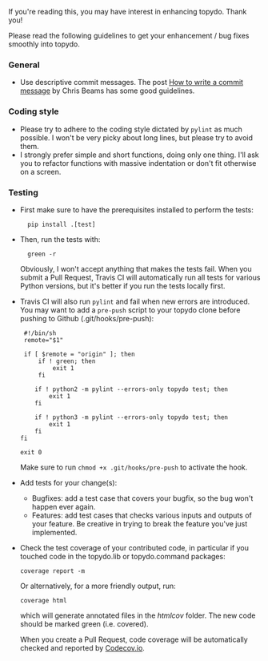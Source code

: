 If you're reading this, you may have interest in enhancing topydo. Thank you!

Please read the following guidelines to get your enhancement / bug fixes
smoothly into topydo.

### General

* Use descriptive commit messages. The post
  [How to write a commit message](http://chris.beams.io/posts/git-commit/) by
  Chris Beams has some good guidelines.

### Coding style

* Please try to adhere to the coding style dictated by `pylint` as much
  possible. I won't be very picky about long lines, but please try to avoid
  them.
* I strongly prefer simple and short functions, doing only one thing. I'll
  ask you to refactor functions with massive indentation or don't fit
  otherwise on a screen.

### Testing

* First make sure to have the prerequisites installed to perform the tests:

        pip install .[test]

* Then, run the tests with:

        green -r

  Obviously, I won't accept anything that makes the tests fail. When you submit
  a Pull Request, Travis CI will automatically run all tests for various Python
  versions, but it's better if you run the tests locally first.
* Travis CI will also run `pylint` and fail when new errors are introduced. You
  may want to add a `pre-push` script to your topydo clone before pushing to
  Github (.git/hooks/pre-push):

       #!/bin/sh
       remote="$1"

       if [ $remote = "origin" ]; then
           if ! green; then
               exit 1
           fi
      
          if ! python2 -m pylint --errors-only topydo test; then
              exit 1
          fi
      
          if ! python3 -m pylint --errors-only topydo test; then
              exit 1
          fi
      fi
      
      exit 0

  Make sure to run `chmod +x .git/hooks/pre-push` to activate the hook.

* Add tests for your change(s):
  * Bugfixes: add a test case that covers your bugfix, so the bug won't happen
    ever again.
  * Features: add test cases that checks various inputs and outputs of your
    feature. Be creative in trying to break the feature you've just implemented.
* Check the test coverage of your contributed code, in particular if you touched
  code in the topydo.lib or topydo.command packages:

      coverage report -m

  Or alternatively, for a more friendly output, run:

      coverage html

  which will generate annotated files in the *htmlcov* folder. The new code
  should be marked green (i.e. covered).
  
  When you create a Pull Request, code coverage will be automatically checked
  and reported by [Codecov.io](https://codecov.io/github/bram85/topydo).
